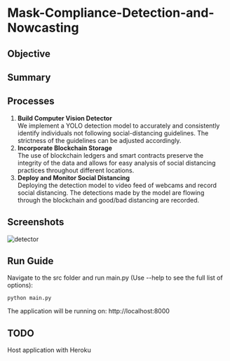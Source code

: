 # Mask-Compliance-Detection-and-Nowcasting


## Objective
<todo>

## Summary
<todo>

## Processes
1. <b>Build Computer Vision Detector </b>\
We implement a YOLO detection model to accurately and consistently identify individuals not following social-distancing guidelines. The strictness of the guidelines can be adjusted accordingly.
2. <b>Incorporate Blockchain Storage </b>\
The use of blockchain ledgers and smart contracts preserve the integrity of the data and allows for easy analysis of social distancing practices throughout different locations.
3. <b>Deploy and Monitor Social Distancing </b>\
Deploying the detection model to video feed of webcams and record social distancing. The detections made by the model are flowing through the blockchain and good/bad distancing are recorded.

## Screenshots
![detector](./screenshots/detector.png)

## Run Guide
Navigate to the src folder and run main.py (Use --help to see the full list of options): 
```
python main.py
```
The application will be running on: http://localhost:8000

## TODO
Host application with Heroku

